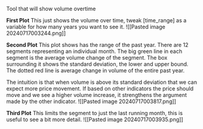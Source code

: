 Tool that will show volume overtime

**First Plot**
This just shows the volume over time, tweak [time_range] as a variable for how many years you want to see it.
![[Pasted image 20240717003244.png]]

**Second Plot**
This plot shows has the range of the past year. There are 12 segments representing an individual month. The big green line in each segment is the average volume change of the segment. The box surrounding it shows the standard deviation, the lower and upper bound. The dotted red line is average change in volume of the entire past year.

The intuition is that when volume is above its standard deviation that we can expect more price movement. If based on other indicators the price should move and we see a higher volume increase, it strengthens the argument made by the other indicator.
![[Pasted image 20240717003817.png]]

**Third Plot**
This limits the segment to just the last running month, this is useful to see a bit more detail.
![[Pasted image 20240717003935.png]]

